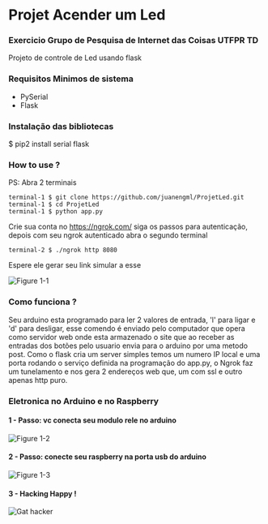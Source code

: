 # Projet Acender um Led 
### Exercicio Grupo de Pesquisa de Internet das Coisas UTFPR TD

Projeto de controle de Led usando flask

### Requisitos Minimos de sistema

* PySerial
* Flask

### Instalação das bibliotecas

$ pip2 install serial flask

### How to use ? 
PS: Abra 2 terminais

 
```shell
terminal-1 $ git clone https://github.com/juanengml/ProjetLed.git
terminal-1 $ cd ProjetLed
terminal-1 $ python app.py 
```


Crie sua conta no https://ngrok.com/
siga os passos para autenticação, depois com seu ngrok autenticado abra o segundo terminal
```shell
terminal-2 $ ./ngrok http 8080 
```
Espere ele gerar seu link simular a esse

![Figure 1-1](https://ngrok.com/static/img/ngrok-demo-static.png "Figure 1-1")

### Como funciona ? 

Seu arduino esta programado para ler 2 valores de entrada, 'l' para ligar e 'd' para desligar, esse comendo é enviado pelo computador que opera como servidor web onde esta armazenado o site que ao receber as entradas dos botões pelo usuario envia para o arduino por uma metodo post. Como o flask cria um server simples temos um numero IP local e uma porta rodando o serviço definida na programação do app.py, o Ngrok faz um tunelamento e nos gera 2 endereços web que, um com ssl e outro apenas http puro.


### Eletronica no Arduino e no Raspberry 
#### 1 - Passo: vc conecta seu modulo rele no arduino 

![Figure 1-2](https://niltonfelipe.files.wordpress.com/2015/02/teste-630x368.png "Figure 1-2")

#### 2 - Passo: conecte seu raspberry na porta usb do arduino

![Figure 1-3](https://www.embarcados.com.br/wp-content/uploads/2015/10/imagem-de-destaque-4-696x418.png "Figure 1-3")

#### 3 - Hacking Happy ! 

![Gat hacker](https://media.giphy.com/media/kMfVZAUME15XG/giphy.gif)
